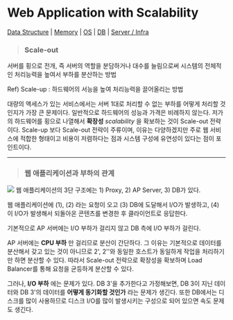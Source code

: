 # Web Application with Scalability

[Data Structure](#) | [Memory](#) | [OS](#) | [DB](#) | [Server / Infra](#)

> ### **Scale-out**

서버를 횡으로 전개, 즉 서버의 역할을 분담하거나 대수를 늘림으로써 시스템의 전체적인 처리능력을 높여서 부하를 분산하는 방법

Ref) Scale-up : 하드웨어의 서능을 높여 처리능력을 끌어올리는 방법

대량의 액세스가 있는 서비스에서는 서버 1대로 처리할 수 없는 부하를 어떻게 처리할 것인지가 가장 큰 문제이다.
일반적으로 하드웨어의 성능과 가격은 비례하지 않는다. 저가의 하드웨어를 횡으로 나열해서 **확장성** *scalability* 을 확보하는 것이 Scale-out 전략이다.
Scale-up 보다 Scale-out 전략이 주류이며, 
이유는 다양하겠지만 주로 웹 서비스에 적합한 형태이고 비용이 저렴하다는 점과 시스템 구성에 유연성이 있다는 점이 포인트이다.

---

> ### **웹 애플리케이션과 부하의 관계**

![](https://lh3.googleusercontent.com/F31JDV6X4-hBB27Fhs2NBvKsQHwHCSQTygW2ts8rNyUwEfukiL7E8Iu1Aygx7UbkNtXaim9Zo5VzUN6FpFkX49_NmDHDc9kP_lgMMtVQg_b-Gf24CbyDM0uS-cSzspgQhhoU1n92QndmgAD6cFH2HjPExfeReq9NqI_mQWv1xZ9mW5nLcHX-bOeZN6vQl6TgBqtIYvn8dAN6DS_W78E1At1-gFC3JRYi8MuI5qok2cJblDsbkA8bQyRwiZxrZt6Q6OHurx6-CHo2dqffUeP6417Izf2yKLDSG5IkgfHey7-gLMjF051KmENXtoR00mjJ0Nllxo0nCHHQa7QCQvYSyCcTra0KPcvIRCTr_KLvIdLIjTyLhk5XWne30apMUa_OJrAcnq88jUS4Kc_6J7TSCbRoRxpBCNrmOZDcWFW5tJEtGPQQidB7BX_O4lPo1xw_FLdvzW3VPbCbgk9UQMYL9oZ9ZacwlhKFY99a9QxVilnU9rAoAaZJztOO3DT0dqNRC20P7x9UPOa8N5X5Z9xJgORgJNYdGJzpUzsvz9BVr7DCA3LWbX3DkcydTOIVQLGA4iSmtkU4FGA7aBAt5J7wolQV_MDbVzmmOzozjaXjllaxEPti1Eq-qsC8c_hv-YjsWXRffBf3HlFcWcRAPGAmQ2g16SrH8c4=w1431-h968-no)
웹 애플리케이션의 3단 구조에는 1) Proxy, 2) AP Server, 3) DB가 있다.

웹 애플리케이션에 (1), (2) 라는 요청이 오고 (3) DB에 도달해서 I/O가 발생하고, (4) 이 I/O가 발생해서 되돌아온 콘텐츠를 변경한 후 클라이언트로 응답한다.

기본적으로 AP 서버에는 I/O 부하가 걸리지 않고 DB 측에 I/O 부하가 걸린다.

AP 서버에는 **CPU 부하** 만 걸리므로 분산이 간단하다. 그 이유는 기본적으로 데이터를 분산해서 갖고 있는 것이 아니므로 2', 2''와 동일한 호스트가 동일하게 작업을 처리하기만 하면 분산할 수 있다.
따라서 Scale-out 전략으로 확장성을 확보하며 Load Balancer를 통해 요청을 균등하게 분산할 수 있다.

그러나, **I/O 부하** 에는 문제가 있다. DB 3'을 추가한다고 가정해보면, DB 3이 지닌 데이터와 DB 3'의 데이터를 **어떻게 동기화할 것인가** 라는 문제가 생긴다.
또한 DB에서는 디스크를 많이 사용하므로 디스크 I/O를 많이 발생시키는 구성으로 되어 있으면 속도 문제도 생긴다.
